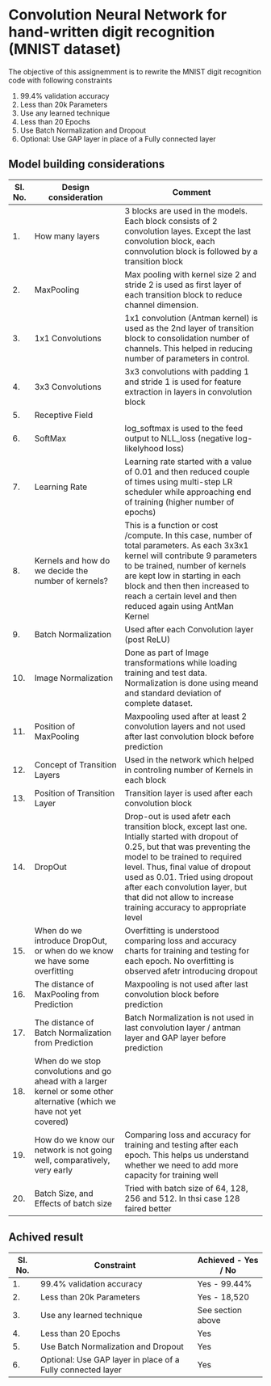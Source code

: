 # Convolution Neural Network for hand-written digit recognition (MNIST dataset)
The objective of this assignemment is to rewrite the MNIST digit recognition code with following constraints
1. 99.4% validation accuracy
2. Less than 20k Parameters
3. Use any learned technique  
4. Less than 20 Epochs
5. Use Batch Normalization and Dropout
6. Optional: Use GAP layer in place of a Fully connected layer

## Model building considerations

|Sl. No.|Design consideration|Comment|
|-------|--------------------|-------|
|1.|How many layers|3 blocks are used in the models. Each block consists of 2 convolution layes. Except the last convolution block, each connvolution block is followed by a transition block|
|2.|MaxPooling|Max pooling with kernel size 2 and stride 2 is used as first layer of each transition block to reduce channel dimension.|
|3.|1x1 Convolutions|1x1 convolution (Antman kernel) is used as the 2nd layer of transition block to consolidation number of channels. This helped in reducing number of parameters in control.|
|4.|3x3 Convolutions|3x3 convolutions with padding 1 and stride 1 is used for feature extraction in layers in convolution block|
|5.|Receptive Field||
|6.|SoftMax|log_softmax is used to the feed output to NLL_loss (negative log-likelyhood loss)|
|7.|Learning Rate|Learning rate started with a value of 0.01 and then reduced couple of times using multi-step LR scheduler while approaching end of training (higher number of epochs)|
|8.|Kernels and how do we decide the number of kernels?|This is a function or cost /compute. In this case, number of total parameters. As each 3x3x1 kernel will contribute 9 parameters to be trained, number of kernels are kept low in starting in each block and then then increased to reach a certain level and then reduced again using AntMan Kernel|
|9.|Batch Normalization|Used after each Convolution layer (post ReLU)|
|10.|Image Normalization|Done as part of Image transformations while loading training and test data. Normalization is done using meand and standard deviation of complete dataset.|
|11.|Position of MaxPooling|Maxpooling used after at least 2 convolution layers and not used after last convolution block before prediction|
|12.|Concept of Transition Layers|Used in the network which helped in controling number of Kernels in each block|
|13.|Position of Transition Layer|Transition layer is used after each convolution block|
|14.|DropOut|Drop-out is used afetr each transition block, except last one. Intially started with dropout of 0.25, but that was preventing the model to be trained to required level. Thus, final value of dropout used as 0.01. Tried using dropout after each convolution layer, but that did not allow to increase training accuracy to appropriate level|
|15.|When do we introduce DropOut, or when do we know we have some overfitting|Overfitting is understood comparing loss and accuracy charts for training and testing for each epoch. No overfitting is observed afetr introducing dropout|
|16.|The distance of MaxPooling from Prediction|Maxpooling is not used after last convolution block before prediction|
|17.|The distance of Batch Normalization from Prediction|Batch Normalization is not used in last convolution layer / antman layer and GAP layer before prediction|
|18.|When do we stop convolutions and go ahead with a larger kernel or some other alternative (which we have not yet covered)||
|19.|How do we know our network is not going well, comparatively, very early|Comparing loss and accuracy for training and testing after each epoch. This helps us understand whether we need to add more capacity for training well|
|20.|Batch Size, and Effects of batch size|Tried with batch size of 64, 128, 256 and 512. In thsi case 128 faired better|

## Achived result

|Sl. No.|Constraint|Achieved - Yes / No|
|-------|----------|--------------------|
|1.|99.4% validation accuracy|Yes - 99.44%|
|2.|Less than 20k Parameters|Yes - 18,520|
|3.|Use any learned technique|See section above|  
|4.|Less than 20 Epochs|Yes|
|5.|Use Batch Normalization and Dropout|Yes|
|6.|Optional: Use GAP layer in place of a Fully connected layer|Yes|
